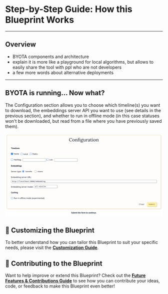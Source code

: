 # **Step-by-Step Guide: How this Blueprint Works**


---

## **Overview**

- BYOTA components and architecture
- explain it is more like a playground for local algorithms, but allows to easily share the tool with ppl who are not developers
- a few more words about alternative deployments

---

## BYOTA is running... Now what?

The Configuration section allows you to choose which timeline(s) you want to download, the embeddings server API you want to use (see details in the previous section), and whether to run in offline mode (in this case statuses won't be downloaded, but read from a file where you have previously saved them).

![A configuration panel showing the sections "Timelines", "Embeddings", and "Caching"](images/configuration.png)



## 🎨 **Customizing the Blueprint**

To better understand how you can tailor this Blueprint to suit your specific needs, please visit the **[Customization Guide](customization.md)**.

## 🤝 **Contributing to the Blueprint**

Want to help improve or extend this Blueprint? Check out the **[Future Features & Contributions Guide](future-features-contributions.md)** to see how you can contribute your ideas, code, or feedback to make this Blueprint even better!
